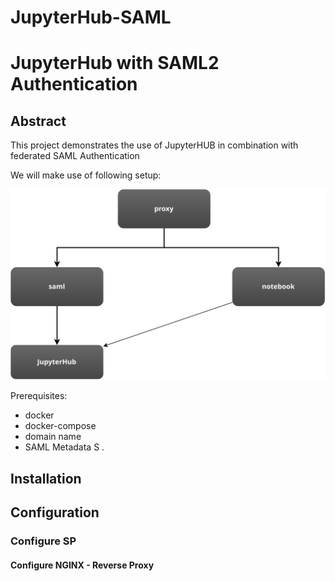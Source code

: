 # JupyterHub-SAML

# JupyterHub with SAML2 Authentication

## Abstract
This project demonstrates the use of JupyterHUB in combination with federated SAML Authentication

We will make use of following setup:

![alt text](diagram.svg)

​​Prerequisites:

- docker
- docker-compose
- domain name
- SAML Metadata S
. 

## Installation

## Configuration

### Configure SP

#### Configure NGINX - Reverse Proxy
